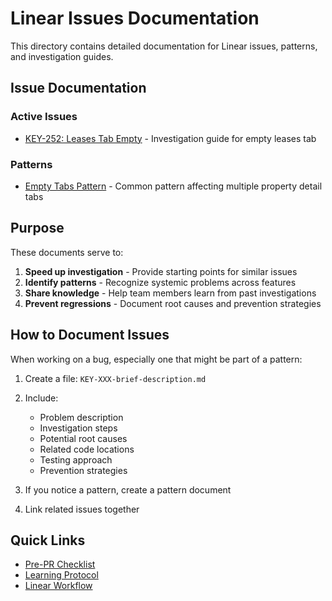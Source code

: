 # Linear Issues Documentation

This directory contains detailed documentation for Linear issues, patterns, and investigation guides.

## Issue Documentation

### Active Issues
- [KEY-252: Leases Tab Empty](./KEY-252-leases-tab-empty.md) - Investigation guide for empty leases tab

### Patterns
- [Empty Tabs Pattern](./empty-tabs-pattern.md) - Common pattern affecting multiple property detail tabs

## Purpose

These documents serve to:
1. **Speed up investigation** - Provide starting points for similar issues
2. **Identify patterns** - Recognize systemic problems across features
3. **Share knowledge** - Help team members learn from past investigations
4. **Prevent regressions** - Document root causes and prevention strategies

## How to Document Issues

When working on a bug, especially one that might be part of a pattern:

1. Create a file: `KEY-XXX-brief-description.md`
2. Include:
   - Problem description
   - Investigation steps
   - Potential root causes
   - Related code locations
   - Testing approach
   - Prevention strategies

3. If you notice a pattern, create a pattern document
4. Link related issues together

## Quick Links

- [Pre-PR Checklist](/docs/implementation/checklists/pre-pr-checklist.md)
- [Learning Protocol](/docs/implementation/learnings/README.md)
- [Linear Workflow](/docs/integrations/linear/workflow.md) 